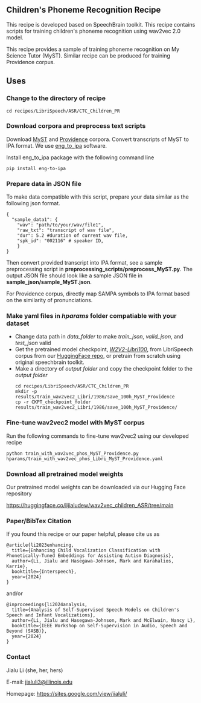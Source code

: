 ## Children's Phoneme Recognition Recipe 
This recipe is developed based on SpeechBrain toolkit. This recipe contains scripts for training children's phoneme recognition using wav2vec 2.0 model. 

This recipe provides a sample of training phoneme recognition on My Science Tutor (MyST). Similar recipe can be produced for training Providence corpus.

## Uses

### Change to the directory of recipe
```
cd recipes/LibriSpeech/ASR/CTC_Children_PR
```

### Download corpora and preprocess text scripts
Download [MyST](https://catalog.ldc.upenn.edu/LDC2021S05) and [Providence](https://phon.talkbank.org/access/Eng-NA/Providence.html) corpora. Convert transcripts of MyST to IPA format. We use [eng_to_ipa](https://pypi.org/project/eng-to-ipa/) software. 

Install eng_to_ipa package with the following command line
```
pip install eng-to-ipa
```

### Prepare data in JSON file
To make data compatible with this script, prepare your data similar as the following json format. 
```
{
  "sample_data1": { 
    "wav": "path/to/your/wav/file1",
    "raw_txt": "transcript of wav file",
    "dur": 5.2 #duration of current wav file,
    "spk_id": "002116" # speaker ID,
    }
}
```

Then convert provided transcript into IPA format, see a sample preprocessing script in **preprocessing_scripts/preprocess_MyST.py**. The output JSON file should look like a sample JSON file in **sample_json/sample_MyST.json**.

For Providence corpus, directly map SAMPA symbols to IPA format based on the similarity of pronunciations. 

### Make yaml files in *hparams* folder compatiable with your dataset
- Change data path in *data_folder* to make *train_json*, *valid_json*, and *test_json* valid
- Get the pretrained model checkpoint, [*W2V2-Libri100*](https://huggingface.co/lijialudew/wav2vec_children_ASR/tree/main/save_100h), from LibriSpeech corpus from our [HuggingFace repo](https://huggingface.co/lijialudew/wav2vec_children_ASR), or pretrain from scratch using original speechbrain toolkit.
- Make a directory of *output folder* and copy the checkpoint folder to the *output folder*
  ```
  cd recipes/LibriSpeech/ASR/CTC_Children_PR
  mkdir -p results/train_wav2vec2_Libri/1986/save_100h_MyST_Providence
  cp -r CKPT_checkpoint_folder results/train_wav2vec2_Libri/1986/save_100h_MyST_Providence/
  ```

### Fine-tune wav2vec2 model with MyST corpus
Run the following commands to fine-tune wav2vec2 using our developed recipe

```
python train_with_wav2vec_phos_MyST_Providence.py hparams/train_with_wav2vec_phos_Libri_MyST_Providence.yaml
```
### Download all pretrained model weights ###

Our pretrained model weights can be downloaded via our Hugging Face repository

https://huggingface.co/lijialudew/wav2vec_children_ASR/tree/main

### Paper/BibTex Citation
If you found this recipe or our paper helpful, please cite us as

```
@article{li2023enhancing,
  title={Enhancing Child Vocalization Classification with Phonetically-Tuned Embeddings for Assisting Autism Diagnosis},
  author={Li, Jialu and Hasegawa-Johnson, Mark and Karahalios, Karrie},
  booktitle={Interspeech},
  year={2024}
}
```
and/or
```
@inproceedings{li2024analysis,
  title={Analysis of Self-Supervised Speech Models on Children's Speech and Infant Vocalizations},
  author={Li, Jialu and Hasegawa-Johnson, Mark and McElwain, Nancy L},
  booktitle={IEEE Workshop on Self-Supervision in Audio, Speech and Beyond (SASB)},
  year={2024}
}
```

### Contact
Jialu Li (she, her, hers)

E-mail: jialuli3@illinois.edu

Homepage: https://sites.google.com/view/jialuli/
